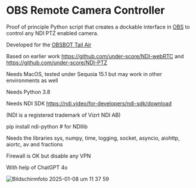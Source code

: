 # OBS Remote Camera Controller

Proof of principle Python script that creates a dockable interface in [OBS](https://obsproject.com/de) to control any NDI PTZ enabled camera.

Developed for the [OBSBOT Tail Air](https://www.obsbot.com/de/obsbot-tail-air-streaming-camera)

Based on earlier work https://github.com/under-score/NDI-webRTC and https://github.com/under-score/NDI-PTZ

Needs MacOS, tested under Sequoia 15.1 but may work in other environments as well

Needs Python 3.8

Needs NDI SDK https://ndi.video/for-developers/ndi-sdk/download 

(NDI is a registered trademark of Vizrt NDI AB)

pip install ndi-python # for NDIlib

Needs the libraries sys, numpy, time, logging, socket, asyncio, aiohttp, aiortc, av and fractions

Firewall is OK but disable any VPN

With help of ChatGPT 4o


![Bildschirmfoto 2025-01-08 um 11 37 59](https://github.com/user-attachments/assets/13fc5d29-e6ef-471d-9fef-6e0714424032)
